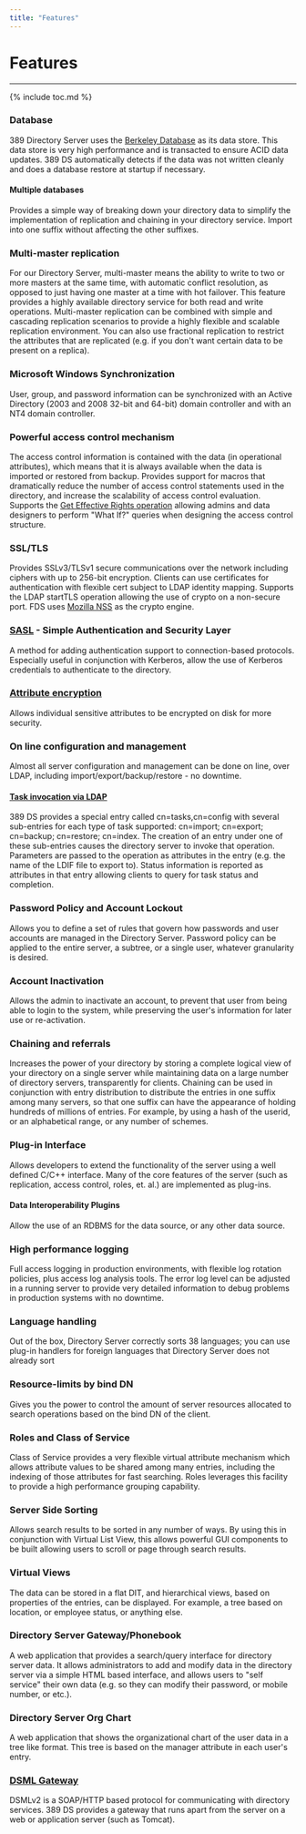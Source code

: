 ```yaml
---
title: "Features"
---
```


# Features
----------

{% include toc.md %}

### Database

389 Directory Server uses the [Berkeley Database](http://www.oracle.com/database/berkeley-db/db/index.html) as its data store. This data store is very high performance and is transacted to ensure ACID data updates. 389 DS automatically detects if the data was not written cleanly and does a database restore at startup if necessary.

#### Multiple databases

Provides a simple way of breaking down your directory data to simplify the implementation of replication and chaining in your directory service. Import into one suffix without affecting the other suffixes.

### Multi-master replication

For our Directory Server, multi-master means the ability to write to two or more masters at the same time, with automatic conflict resolution, as opposed to just having one master at a time with hot failover. This feature provides a highly available directory service for both read and write operations. Multi-master replication can be combined with simple and cascading replication scenarios to provide a highly flexible and scalable replication environment. You can also use fractional replication to restrict the attributes that are replicated (e.g. if you don't want certain data to be present on a replica).

### Microsoft Windows Synchronization

User, group, and password information can be synchronized with an Active Directory (2003 and 2008 32-bit and 64-bit) domain controller and with an NT4 domain controller.

### Powerful access control mechanism

The access control information is contained with the data (in operational attributes), which means that it is always available when the data is imported or restored from backup. Provides support for macros that dramatically reduce the number of access control statements used in the directory, and increase the scalability of access control evaluation. Supports the [Get Effective Rights operation](../design/get-effective-rights-design.html) allowing admins and data designers to perform "What If?" queries when designing the access control structure.

### SSL/TLS

Provides SSLv3/TLSv1 secure communications over the network including ciphers with up to 256-bit encryption. Clients can use certificates for authentication with flexible cert subject to LDAP identity mapping. Supports the LDAP startTLS operation allowing the use of crypto on a non-secure port. FDS uses [Mozilla NSS](http://www.mozilla.org/projects/security/pki/nss/) as the crypto engine.

### [SASL](SASL_GSSAPI_Kerberos_Design "wikilink") - Simple Authentication and Security Layer

A method for adding authentication support to connection-based protocols. Especially useful in conjunction with Kerberos, allow the use of Kerberos credentials to authenticate to the directory.

### [Attribute encryption](Attribute_Encryption_Design "wikilink")

Allows individual sensitive attributes to be encrypted on disk for more security.

### On line configuration and management

Almost all server configuration and management can be done on line, over LDAP, including import/export/backup/restore - no downtime.

#### [Task invocation via LDAP](Task_Invocation_Via_LDAP "wikilink")

389 DS provides a special entry called cn=tasks,cn=config with several sub-entries for each type of task supported: cn=import; cn=export; cn=backup; cn=restore; cn=index. The creation of an entry under one of these sub-entries causes the directory server to invoke that operation. Parameters are passed to the operation as attributes in the entry (e.g. the name of the LDIF file to export to). Status information is reported as attributes in that entry allowing clients to query for task status and completion.

### Password Policy and Account Lockout

Allows you to define a set of rules that govern how passwords and user accounts are managed in the Directory Server. Password policy can be applied to the entire server, a subtree, or a single user, whatever granularity is desired.

### Account Inactivation

Allows the admin to inactivate an account, to prevent that user from being able to login to the system, while preserving the user's information for later use or re-activation.

### Chaining and referrals

Increases the power of your directory by storing a complete logical view of your directory on a single server while maintaining data on a large number of directory servers, transparently for clients. Chaining can be used in conjunction with entry distribution to distribute the entries in one suffix among many servers, so that one suffix can have the appearance of holding hundreds of millions of entries. For example, by using a hash of the userid, or an alphabetical range, or any number of schemes.

### Plug-in Interface

Allows developers to extend the functionality of the server using a well defined C/C++ interface. Many of the core features of the server (such as replication, access control, roles, et. al.) are implemented as plug-ins.

#### Data Interoperability Plugins

Allow the use of an RDBMS for the data source, or any other data source.

### High performance logging

Full access logging in production environments, with flexible log rotation policies, plus access log analysis tools. The error log level can be adjusted in a running server to provide very detailed information to debug problems in production systems with no downtime.

### Language handling

Out of the box, Directory Server correctly sorts 38 languages; you can use plug-in handlers for foreign languages that Directory Server does not already sort

### Resource-limits by bind DN

Gives you the power to control the amount of server resources allocated to search operations based on the bind DN of the client.

### Roles and Class of Service

Class of Service provides a very flexible virtual attribute mechanism which allows attribute values to be shared among many entries, including the indexing of those attributes for fast searching. Roles leverages this facility to provide a high performance grouping capability.

### Server Side Sorting

Allows search results to be sorted in any number of ways. By using this in conjunction with Virtual List View, this allows powerful GUI components to be built allowing users to scroll or page through search results.

### Virtual Views

The data can be stored in a flat DIT, and hierarchical views, based on properties of the entries, can be displayed. For example, a tree based on location, or employee status, or anything else.

### Directory Server Gateway/Phonebook

A web application that provides a search/query interface for directory server data. It allows administrators to add and modify data in the directory server via a simple HTML based interface, and allows users to "self service" their own data (e.g. so they can modify their password, or mobile number, or etc.).

### Directory Server Org Chart

A web application that shows the organizational chart of the user data in a tree like format. This tree is based on the manager attribute in each user's entry.

### [DSML Gateway](DSML_Gateway_Design "wikilink")

DSMLv2 is a SOAP/HTTP based protocol for communicating with directory services. 389 DS provides a gateway that runs apart from the server on a web or application server (such as Tomcat).

